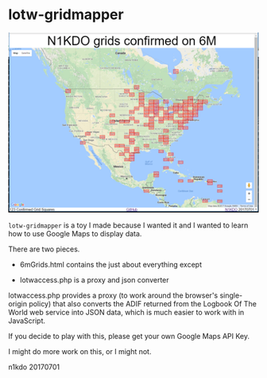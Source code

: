 # lotw-gridmapper

![Example](n1kdo-6m-grids.png)

`lotw-gridmapper` is a toy I made because I wanted it and 
I wanted to learn how to use Google Maps to display data.

There are two pieces.

* 6mGrids.html contains the just about everything except

* lotwaccess.php is a proxy and json converter
 
lotwaccess.php provides a proxy (to work around the browser's 
single-origin policy) that also converts the ADIF returned 
from the Logbook Of The World web service into JSON data,
which is much easier to work with in JavaScript.  

If you decide to play with this, please get your own Google Maps
API Key.

I might do more work on this, or I might not.

n1kdo 20170701
